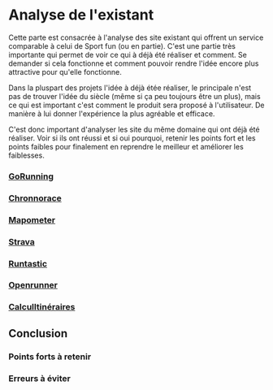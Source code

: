 # Analyse de l'existant

Cette parte est consacrée à l'analyse des site existant qui offrent un service comparable à celui de Sport fun (ou en partie). C'est une partie très importante qui permet de voir ce qui à déjà été réaliser et comment. Se demander si cela fonctionne et comment pouvoir rendre l'idée encore plus attractive pour qu'elle fonctionne.

Dans la pluspart des projets l'idée à déjà étée réaliser, le principale n'est pas de trouver l'idée du siècle (même si ça peu toujours être un plus), mais ce qui est important c'est comment le produit sera proposé à l'utilisateur. De manière à lui donner l'expérience la plus agréable et efficace.

C'est donc important d'analyser les site du même domaine qui ont déjà été réaliser. Voir si ils ont réussi et si oui pourquoi, retenir les points fort et les points faibles pour finalement en reprendre le meilleur et améliorer les faiblesses.

### [GoRunning]()

### [Chronnorace]()

### [Mapometer](gb.mapometer.com)

### [Strava]()

### [Runtastic]()

### [Openrunner](www.openrunner.com)

### [CalculItinéraires](www.calculitineraires.fr)

## Conclusion

### Points forts à retenir

### Erreurs à éviter